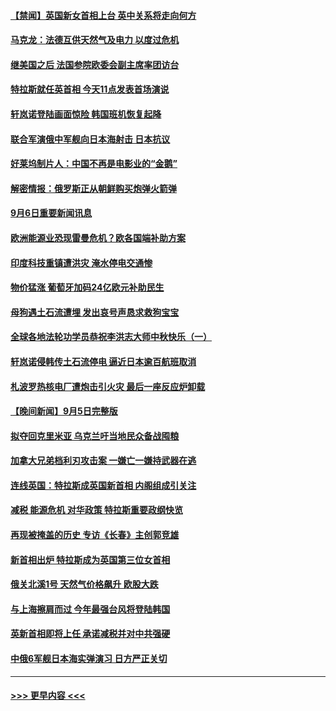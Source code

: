 #### [【禁闻】英国新女首相上台 英中关系将走向何方](../pages/prog202/a103519882.md?t=09070051) 
#### [马克龙：法德互供天然气及电力 以度过危机](../pages/prog202/a103519845.md?t=09070051) 
#### [继美国之后 法国参院欧委会副主席率团访台](../pages/prog202/a103519827.md?t=09070051) 
#### [特拉斯就任英首相 今天11点发表首场演说](../pages/prog202/a103519809.md?t=09070051) 
#### [轩岚诺登陆画面惊险 韩国班机恢复起降](../pages/prog202/a103519769.md?t=09070051) 
#### [联合军演俄中军舰向日本海射击 日本抗议](../pages/prog202/a103519700.md?t=09070051) 
#### [好莱坞制片人：中国不再是电影业的“金鹅”](../pages/prog202/a103519715.md?t=09070051) 
#### [解密情报：俄罗斯正从朝鲜购买炮弹火箭弹](../pages/prog202/a103519708.md?t=09070051) 
#### [9月6日重要新闻讯息](../pages/prog202/a103519680.md?t=09070051) 
#### [欧洲能源业恐现雷曼危机？欧各国端补助方案](../pages/prog202/a103519697.md?t=09070051) 
#### [印度科技重镇遭洪灾 淹水停电交通惨](../pages/prog202/a103519657.md?t=09070051) 
#### [物价猛涨 葡萄牙加码24亿欧元补助民生](../pages/prog202/a103519644.md?t=09070051) 
#### [母狗遇土石流遭埋 发出哀号声恳求救狗宝宝](../pages/prog202/a103519618.md?t=09070051) 
#### [全球各地法轮功学员恭祝李洪志大师中秋快乐（一）](../pages/prog202/a103519474.md?t=09070051) 
#### [轩岚诺侵韩传土石流停电 逼近日本逾百航班取消](../pages/prog202/a103519583.md?t=09070051) 
#### [札波罗热核电厂遭炮击引火灾 最后一座反应炉卸载](../pages/prog202/a103519568.md?t=09070051) 
#### [【晚间新闻】9月5日完整版](../pages/prog202/a103519399.md?t=09070051) 
#### [拟夺回克里米亚 乌克兰吁当地民众备战囤粮](../pages/prog202/a103519525.md?t=09070051) 
#### [加拿大兄弟档利刃攻击案 一嫌亡一嫌持武器在逃](../pages/prog202/a103519451.md?t=09070051) 
#### [连线英国：特拉斯成英国新首相 内阁组成引关注](../pages/prog202/a103519452.md?t=09070051) 
#### [减税 能源危机 对华政策 特拉斯重要政纲快览](../pages/prog202/a103519331.md?t=09070051) 
#### [再现被掩盖的历史 专访《长春》主创郭竞雄](../pages/prog202/a103519340.md?t=09070051) 
#### [新首相出炉 特拉斯成为英国第三位女首相](../pages/prog202/a103519327.md?t=09070051) 
#### [俄关北溪1号 天然气价格飙升 欧股大跌](../pages/prog202/a103519342.md?t=09070051) 
#### [与上海擦肩而过 今年最强台风将登陆韩国](../pages/prog202/a103519335.md?t=09070051) 
#### [英新首相即将上任 承诺减税并对中共强硬](../pages/prog202/a103519273.md?t=09070051) 
#### [中俄6军舰日本海实弹演习 日方严正关切](../pages/prog202/a103519192.md?t=09070051) 

----
#### [ >>> 更早内容 <<< ](../indexes/prog202-earlier.md)
